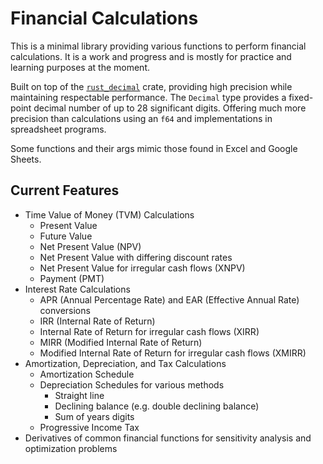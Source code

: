 # Financial Calculations

This is a minimal library providing various functions to perform financial calculations. It is a work and progress and is mostly for practice and learning purposes at the moment.

Built on top of the [`rust_decimal`](https://github.com/paupino/rust-decimal) crate, providing high precision while maintaining respectable performance. The `Decimal` type provides a fixed-point decimal number of up to 28 significant digits. Offering much more precision than calculations using an `f64` and implementations in spreadsheet programs.

Some functions and their args mimic those found in Excel and Google Sheets.

## Current Features

- Time Value of Money (TVM) Calculations
  - Present Value
  - Future Value
  - Net Present Value (NPV)
  - Net Present Value with differing discount rates
  - Net Present Value for irregular cash flows (XNPV)
  - Payment (PMT)
- Interest Rate Calculations
  - APR (Annual Percentage Rate) and EAR (Effective Annual Rate) conversions
  - IRR (Internal Rate of Return)
  - Internal Rate of Return for irregular cash flows (XIRR)
  - MIRR (Modified Internal Rate of Return)
  - Modified Internal Rate of Return for irregular cash flows (XMIRR)
- Amortization, Depreciation, and Tax Calculations
  - Amortization Schedule
  - Depreciation Schedules for various methods
    - Straight line
    - Declining balance (e.g. double declining balance)
    - Sum of years digits
  - Progressive Income Tax
- Derivatives of common financial functions for sensitivity analysis and
  optimization problems
